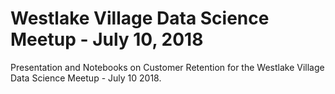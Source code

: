 # Westlake Village Data Science Meetup - July 10, 2018
Presentation and Notebooks on Customer Retention for the Westlake Village Data Science Meetup - July 10 2018.
